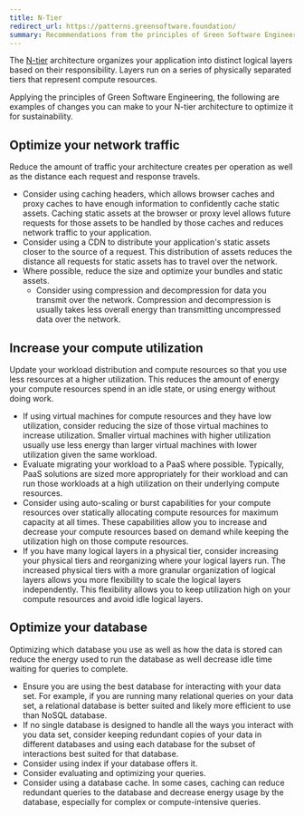 ```yaml
---
title: N-Tier
redirect_url: https://patterns.greensoftware.foundation/
summary: Recommendations from the principles of Green Software Engineering applied to an N-Tier architecture
---
```


The [N-tier](https://docs.microsoft.com/en-us/azure/architecture/guide/architecture-styles/n-tier) architecture organizes your application into distinct logical layers based on their responsibility. Layers run on a series of physically separated tiers that represent compute resources.

Applying the principles of Green Software Engineering, the following are examples of changes you can make to your N-tier architecture to optimize it for sustainability.

## Optimize your network traffic

Reduce the amount of traffic your architecture creates per operation as well as the distance each request and response travels.

- Consider using caching headers, which allows browser caches and proxy caches to have enough information to confidently cache static assets. Caching static assets at the browser or proxy level allows future requests for those assets to be handled by those caches and reduces network traffic to your application.
- Consider using a CDN to distribute your application's static assets closer to the source of a request. This distribution of assets reduces the distance all requests for static assets has to travel over the network.
- Where possible, reduce the size and optimize your bundles and static assets.
  - Consider using compression and decompression for data you transmit over the network. Compression and decompression is usually takes less overall energy than transmitting uncompressed data over the network.

## Increase your compute utilization

Update your workload distribution and compute resources so that you use less resources at a higher utilization. This reduces the amount of energy your compute resources spend in an idle state, or using energy without doing work.

- If using virtual machines for compute resources and they have low utilization, consider reducing the size of those virtual machines to increase utilization. Smaller virtual machines with higher utilization usually use less energy than larger virtual machines with lower utilization given the same workload.
- Evaluate migrating your workload to a PaaS where possible. Typically, PaaS solutions are sized more appropriately for their workload and can run those workloads at a high utilization on their underlying compute resources.
- Consider using auto-scaling or burst capabilities for your compute resources over statically allocating compute resources for maximum capacity at all times. These capabilities allow you to increase and decrease your compute resources based on demand while keeping the utilization high on those compute resources.
- If you have many logical layers in a physical tier, consider increasing your physical tiers and reorganizing where your logical layers run. The increased physical tiers with a more granular organization of logical layers allows you more flexibility to scale the logical layers independently. This flexibility allows you to keep utilization high on your compute resources and avoid idle logical layers.

## Optimize your database

Optimizing which database you use as well as how the data is stored can reduce the energy used to run the database as well decrease idle time waiting for queries to complete.

- Ensure you are using the best database for interacting with your data set. For example, if you are running many relational queries on your data set, a relational database is better suited and likely more efficient to use than NoSQL database.
- If no single database is designed to handle all the ways you interact with you data set, consider keeping redundant copies of your data in different databases and using each database for the subset of interactions best suited for that database.
- Consider using index if your database offers it.
- Consider evaluating and optimizing your queries.
- Consider using a database cache. In some cases, caching can reduce redundant queries to the database and decrease energy usage by the database, especially for complex or compute-intensive queries.
